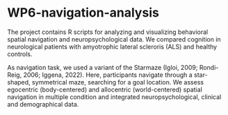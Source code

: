 # WP6-navigation-analysis

The project contains R scripts for analyzing and visualizing behavioral spatial navigation and neuropsychological data. 
We compared cognition in neurological patients with amyotrophic lateral scleroris (ALS) and healthy controls. 

As navigation task, we used a variant of the Starmaze (Igloi, 2009; Rondi-Reig, 2006; Iggena, 2022).
Here, participants navigate through a star-shaped, symmetrical maze, searching for a goal location. 
We assess egocentric (body-centered) and allocentric (world-centered) spatial navigation in multiple condition and integrated neuropsychological, clinical and demographical data. 
